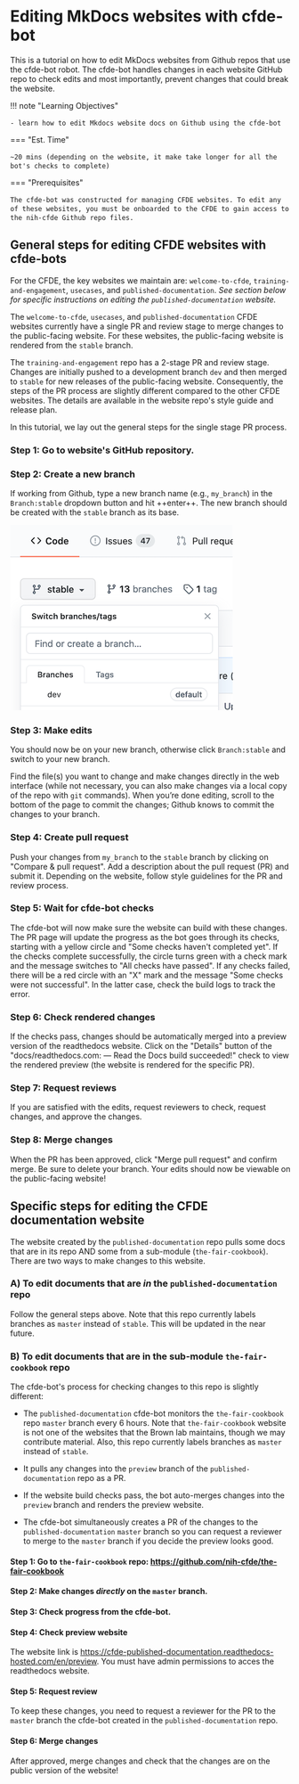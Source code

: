 # Editing MkDocs websites with cfde-bot

This is a tutorial on how to edit MkDocs websites from Github repos that use the cfde-bot robot. The cfde-bot handles changes in each website GitHub repo to check  edits and most importantly, prevent changes that could break the website.

!!! note "Learning Objectives"

    - learn how to edit Mkdocs website docs on Github using the cfde-bot

=== "Est. Time"
    
    ~20 mins (depending on the website, it make take longer for all the bot's checks to complete)

=== "Prerequisites"
    
    The cfde-bot was constructed for managing CFDE websites. To edit any of these websites, you must be onboarded to the CFDE to gain access to the nih-cfde Github repo files. 

## General steps for editing CFDE websites with cfde-bots

For the CFDE, the key websites we maintain are: `welcome-to-cfde`, `training-and-engagement`, `usecases`, and `published-documentation`. *See section below for specific instructions on editing the `published-documentation` website.*
    
The `welcome-to-cfde`, `usecases`, and `published-documentation` CFDE websites currently have a single PR and review stage to merge changes to the public-facing website. For these websites, the public-facing website is rendered from the `stable` branch.
    
The `training-and-engagement` repo has a 2-stage PR and review stage. Changes are initially pushed to a development branch `dev` and then merged to `stable` for new releases of the public-facing website. Consequently, the steps of the PR process are slightly different compared to the other CFDE websites. The details are available in the website repo's style guide and release plan. 
    
In this tutorial, we lay out the general steps for the single stage PR process.

### Step 1: Go to website's GitHub repository.

### Step 2: Create a new branch

If working from Github, type a new branch name (e.g., `my_branch`) in the `Branch:stable` dropdown button and hit ++enter++. The new branch should be created with the `stable` branch as its base.

![](../images/github-branch-stable.png "create new github branch")

### Step 3: Make edits

You should now be on your new branch, otherwise click `Branch:stable` and switch to your new branch. 

Find the file(s) you want to change and make changes directly in the web interface (while not necessary, you can also make changes via a local copy of the repo with `git` commands). When you’re done editing, scroll to the bottom of the page to commit the changes; Github knows to commit the changes to your branch.

### Step 4: Create pull request

Push your changes from `my_branch` to the `stable` branch by clicking on "Compare & pull request". Add a description about the pull request (PR) and submit it. Depending on the website, follow style guidelines for the PR and review process.

### Step 5: Wait for cfde-bot checks

The cfde-bot will now make sure the website can build with these changes. The PR page will update the progress as the bot goes through its checks, starting with a yellow circle and "Some checks haven't completed yet". If the checks complete successfully, the circle turns green with a check mark and the message switches to "All checks have passed". If any checks failed, there will be a red circle with an "X" mark and the message "Some checks were not successful". In the latter case, check the build logs to track the error.

### Step 6: Check rendered changes

If the checks pass, changes should be automatically merged into a preview version of the readthedocs website. Click on the "Details" button of the "docs/readthedocs.com:<Github repo> — Read the Docs build succeeded!" check to view the rendered preview (the website is rendered for the specific PR).

### Step 7: Request reviews

If you are satisfied with the edits, request reviewers to check, request changes, and approve the changes. 

### Step 8: Merge changes

When the PR has been approved, click "Merge pull request" and confirm merge. Be sure to delete your branch. Your edits should now be viewable on the public-facing website!

## Specific steps for editing the CFDE documentation website

The website created by the `published-documentation` repo pulls some docs that are in its repo AND some from a sub-module (`the-fair-cookbook`). There are two ways to make changes to this website.

### A) **To edit documents that are *in* the `published-documentation` repo**

Follow the general steps above. Note that this repo currently labels branches as `master` instead of `stable`. This will be updated in the near future.

### B) **To edit documents that are in the sub-module `the-fair-cookbook` repo**

The cfde-bot's process for checking changes to this repo is slightly different:

- The `published-documentation` cfde-bot monitors the `the-fair-cookbook` repo `master` branch every 6 hours. Note that `the-fair-cookbook` website is not one of the websites that the Brown lab maintains, though we may contribute material. Also, this repo currently labels branches as `master` instead of `stable`.

- It pulls any changes into the `preview` branch of the `published-documentation` repo as a PR.

- If the website build checks pass, the bot auto-merges changes into the `preview` branch and renders the preview website.

- The cfde-bot simultaneously creates a PR of the changes to the `published-documentation` `master` branch so you can request a reviewer to merge to the `master` branch if you decide the preview looks good.

#### Step 1: Go to `the-fair-cookbook` repo: https://github.com/nih-cfde/the-fair-cookbook

#### Step 2: Make changes *directly* on the `master` branch.

#### Step 3: Check progress from the cfde-bot.

#### Step 4: Check preview website

The website link is https://cfde-published-documentation.readthedocs-hosted.com/en/preview. You must have admin permissions to acces the readthedocs website.

#### Step 5: Request review 

To keep these changes, you need to request a reviewer for the PR to the `master` branch the cfde-bot created in the `published-documentation` repo. 

#### Step 6: Merge changes

After approved, merge changes and check that the changes are on the public version of the website!
